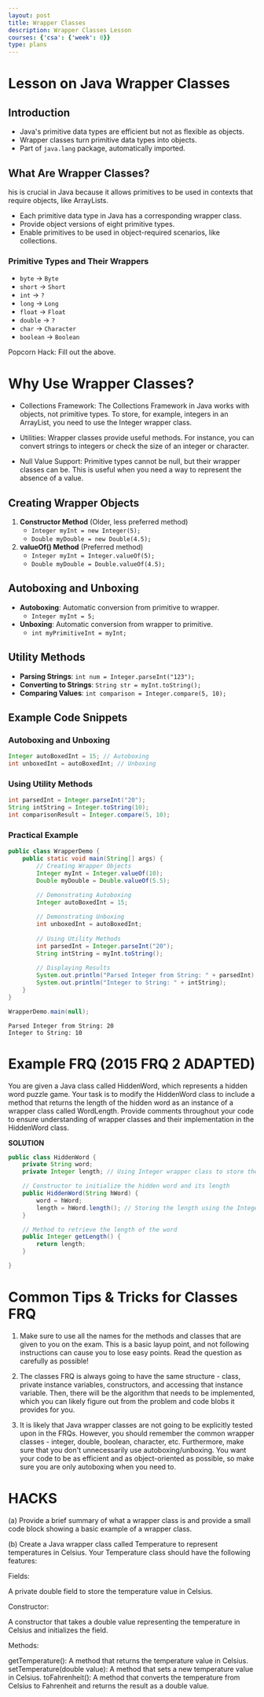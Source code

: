 ```yaml
---
layout: post
title: Wrapper Classes
description: Wrapper Classes Lesson
courses: {'csa': {'week': 0}}
type: plans
---
```


# Lesson on Java Wrapper Classes

## Introduction
- Java's primitive data types are efficient but not as flexible as objects.
- Wrapper classes turn primitive data types into objects.
- Part of `java.lang` package, automatically imported.


## What Are Wrapper Classes?
his is crucial in Java because it allows primitives to be used in contexts that require objects, like ArrayLists.
- Each primitive data type in Java has a corresponding wrapper class. 
- Provide object versions of eight primitive types.
- Enable primitives to be used in object-required scenarios, like collections.

### Primitive Types and Their Wrappers
- `byte` → `Byte`
- `short` → `Short`
- `int` → `?`
- `long` → `Long`
- `float` → `Float`
- `double` → `?`
- `char` → `Character`
- `boolean` → `Boolean`

Popcorn Hack: Fill out the above.

# Why Use Wrapper Classes? 
- Collections Framework: The Collections Framework in Java works with objects, not primitive types. To store, for example, integers in an ArrayList, you need to use the Integer wrapper class.

- Utilities: Wrapper classes provide useful methods. For instance, you can convert strings to integers or check the size of an integer or character.

- Null Value Support: Primitive types cannot be null, but their wrapper classes can be. This is useful when you need a way to represent the absence of a value.

## Creating Wrapper Objects
1. **Constructor Method** (Older, less preferred method)
   - `Integer myInt = new Integer(5);`
   - `Double myDouble = new Double(4.5);`
2. **valueOf() Method** (Preferred method)
   - `Integer myInt = Integer.valueOf(5);`
   - `Double myDouble = Double.valueOf(4.5);`

## Autoboxing and Unboxing
- **Autoboxing**: Automatic conversion from primitive to wrapper.
  - `Integer myInt = 5;`
- **Unboxing**: Automatic conversion from wrapper to primitive.
  - `int myPrimitiveInt = myInt;`

## Utility Methods
- **Parsing Strings**: `int num = Integer.parseInt("123");`
- **Converting to Strings**: `String str = myInt.toString();`
- **Comparing Values**: `int comparison = Integer.compare(5, 10);`

## Example Code Snippets
### Autoboxing and Unboxing
```java
Integer autoBoxedInt = 15; // Autoboxing
int unboxedInt = autoBoxedInt; // Unboxing
```

### Using Utility Methods
```java
int parsedInt = Integer.parseInt("20");
String intString = Integer.toString(10);
int comparisonResult = Integer.compare(5, 10);
```

### Practical Example


```java
public class WrapperDemo {
    public static void main(String[] args) {
        // Creating Wrapper Objects
        Integer myInt = Integer.valueOf(10);
        Double myDouble = Double.valueOf(5.5);

        // Demonstrating Autoboxing
        Integer autoBoxedInt = 15;
        
        // Demonstrating Unboxing
        int unboxedInt = autoBoxedInt;
        
        // Using Utility Methods
        int parsedInt = Integer.parseInt("20");
        String intString = myInt.toString();
        
        // Displaying Results
        System.out.println("Parsed Integer from String: " + parsedInt);
        System.out.println("Integer to String: " + intString);
    }
}

WrapperDemo.main(null);
```

    Parsed Integer from String: 20
    Integer to String: 10


<h1>Example FRQ (2015 FRQ 2 ADAPTED)</h1>

You are given a Java class called HiddenWord, which represents a hidden word puzzle game. Your task is to modify the HiddenWord class to include a method that returns the length of the hidden word as an instance of a wrapper class called WordLength. Provide comments throughout your code to ensure understanding of wrapper classes and their implementation in the HiddenWord class.

**SOLUTION**


```java
public class HiddenWord {
    private String word;
    private Integer length; // Using Integer wrapper class to store the length

    // Constructor to initialize the hidden word and its length
    public HiddenWord(String hWord) {
        word = hWord;
        length = hWord.length(); // Storing the length using the Integer wrapper class
    }

    // Method to retrieve the length of the word
    public Integer getLength() {
        return length;
    }

}

```

<h1>Common Tips & Tricks for Classes FRQ</h1>

1. Make sure to use all the names for the methods and classes that are given to you on the exam. This is a basic layup point, and not following instructions can cause you to lose easy points. Read the question as carefully as possible!

2. The classes FRQ is always going to have the same structure - class, private instance variables, constructors, and accessing that instance variable. Then, there will be the algorithm that needs to be implemented, which you can likely figure out from the problem and code blobs it provides for you.

3. It is likely that Java wrapper classes are not going to be explicitly tested upon in the FRQs. However, you should remember the common wrapper classes - integer, double, boolean, character, etc. Furthermore, make sure that you don't unnecessarily use autoboxing/unboxing. You want your code to be as efficient and as object-oriented as possible, so make sure you are only autoboxing when you need to.


<h1>HACKS</h1>

(a) Provide a brief summary of what a wrapper class is and provide a small code block showing a basic example of a wrapper class.

(b) Create a Java wrapper class called Temperature to represent temperatures in Celsius. Your Temperature class should have the following features:

Fields:

A private double field to store the temperature value in Celsius.


Constructor:

A constructor that takes a double value representing the temperature in Celsius and initializes the field.


Methods:

getTemperature(): A method that returns the temperature value in Celsius.
setTemperature(double value): A method that sets a new temperature value in Celsius.
toFahrenheit(): A method that converts the temperature from Celsius to Fahrenheit and returns the result as a double value. 
